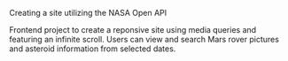 Creating a site utilizing the NASA Open API

Frontend project to create a reponsive site using media queries and featuring an infinite scroll.
Users can view and search Mars rover pictures and asteroid information from selected dates.
